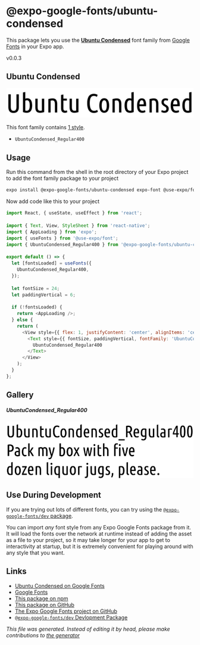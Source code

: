 # @expo-google-fonts/ubuntu-condensed

This package lets you use the [**Ubuntu Condensed**](https://fonts.google.com/specimen/Ubuntu+Condensed) font family from [Google Fonts](https://fonts.google.com/) in your Expo app.

v0.0.3

## Ubuntu Condensed

![Ubuntu Condensed](./font-family.png)

This font family contains [1 style](#gallery).

- `UbuntuCondensed_Regular400`

## Usage

Run this command from the shell in the root directory of your Expo project to add the font family package to your project
```sh
expo install @expo-google-fonts/ubuntu-condensed expo-font @use-expo/font
```

Now add code like this to your project
```js
import React, { useState, useEffect } from 'react';

import { Text, View, StyleSheet } from 'react-native';
import { AppLoading } from 'expo';
import { useFonts } from '@use-expo/font';
import { UbuntuCondensed_Regular400 } from '@expo-google-fonts/ubuntu-condensed';

export default () => {
  let [fontsLoaded] = useFonts({
    UbuntuCondensed_Regular400,
  });

  let fontSize = 24;
  let paddingVertical = 6;

  if (!fontsLoaded) {
    return <AppLoading />;
  } else {
    return (
      <View style={{ flex: 1, justifyContent: 'center', alignItems: 'center' }}>
        <Text style={{ fontSize, paddingVertical, fontFamily: 'UbuntuCondensed_Regular400' }}>
          UbuntuCondensed_Regular400
        </Text>
      </View>
    );
  }
};

```

## Gallery

##### UbuntuCondensed_Regular400
![UbuntuCondensed_Regular400](./9d1044be5c621b9779245f7324c08c3991b0a609d3de1eae6b7f914cd54de315.ttf.png)


## Use During Development

If you are trying out lots of different fonts, you can try using the [`@expo-google-fonts/dev` package](https://github.com/expo/google-fonts/tree/master/font-packages/dev#readme).

You can import *any* font style from any Expo Google Fonts package from it. It will load the fonts
over the network at runtime instead of adding the asset as a file to your project, so it may take longer
for your app to get to interactivity at startup, but it is extremely convenient
for playing around with any style that you want.

## Links

- [Ubuntu Condensed on Google Fonts](https://fonts.google.com/specimen/Ubuntu+Condensed)
- [Google Fonts](https://fonts.google.com/)
- [This package on npm](https://www.npmjs.com/package/@expo-google-fonts/ubuntu-condensed)
- [This package on GitHub](https://github.com/expo/google-fonts/tree/master/font-packages/ubuntu-condensed)
- [The Expo Google Fonts project on GitHub](https://github.com/expo/google-fonts)
- [`@expo-google-fonts/dev` Devlopment Package](https://github.com/expo/google-fonts/tree/master/font-packages/dev)


*This file was generated. Instead of editing it by head, please make contributions to [the generator](https://github.com/expo/google-fonts/tree/master/packages/generator)*
